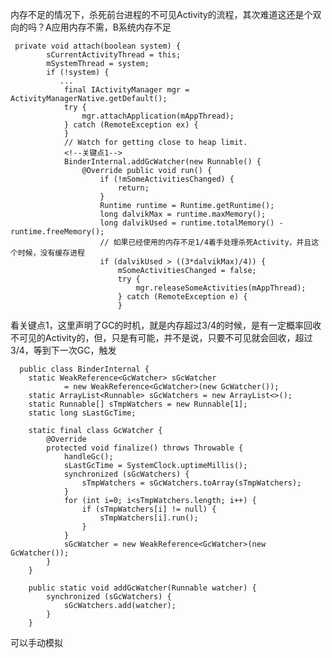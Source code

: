 内存不足的情况下，杀死前台进程的不可见Activity的流程，其次难道这还是个双向的吗？A应用内存不需，B系统内存不足

	 private void attach(boolean system) {
	        sCurrentActivityThread = this;
	        mSystemThread = system;
	        if (!system) {
	           ...
	            final IActivityManager mgr = ActivityManagerNative.getDefault();
	            try {
	                mgr.attachApplication(mAppThread);
	            } catch (RemoteException ex) {
	            }
	            // Watch for getting close to heap limit.
	            <!--关键点1-->
	            BinderInternal.addGcWatcher(new Runnable() {
	                @Override public void run() {
	                    if (!mSomeActivitiesChanged) {
	                        return;
	                    }
	                    Runtime runtime = Runtime.getRuntime();
	                    long dalvikMax = runtime.maxMemory();
	                    long dalvikUsed = runtime.totalMemory() - runtime.freeMemory();
	                    // 如果已经使用的内存不足1/4着手处理杀死Activity，并且这个时候，没有缓存进程
	                    if (dalvikUsed > ((3*dalvikMax)/4)) {
	                        mSomeActivitiesChanged = false;
	                        try {
	                            mgr.releaseSomeActivities(mAppThread);
	                        } catch (RemoteException e) {
	                        }

  看关键点1，这里声明了GC的时机，就是内存超过3/4的时候，是有一定概率回收不可见的Activity的，但，只是有可能，并不是说，只要不可见就会回收，超过3/4，等到下一次GC，触发      
  
  
	  public class BinderInternal {
	    static WeakReference<GcWatcher> sGcWatcher
	            = new WeakReference<GcWatcher>(new GcWatcher());
	    static ArrayList<Runnable> sGcWatchers = new ArrayList<>();
	    static Runnable[] sTmpWatchers = new Runnable[1];
	    static long sLastGcTime;
	
	    static final class GcWatcher {
	        @Override
	        protected void finalize() throws Throwable {
	            handleGc();
	            sLastGcTime = SystemClock.uptimeMillis();
	            synchronized (sGcWatchers) {
	                sTmpWatchers = sGcWatchers.toArray(sTmpWatchers);
	            }
	            for (int i=0; i<sTmpWatchers.length; i++) {
	                if (sTmpWatchers[i] != null) {
	                    sTmpWatchers[i].run();
	                }
	            }
	            sGcWatcher = new WeakReference<GcWatcher>(new GcWatcher());
	        }
	    }
	
	    public static void addGcWatcher(Runnable watcher) {
	        synchronized (sGcWatchers) {
	            sGcWatchers.add(watcher);
	        }
	    }

可以手动模拟